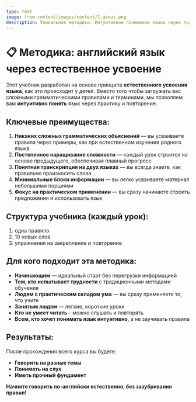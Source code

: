 ```yaml
---
type: text
image: from-content/images/content/1-about.png
description: Уникальная методика. Интуитивное понимание языка через практику и повторение
---
```


# 📋 Методика: английский язык через естественное усвоение

Этот учебник разработан на основе принципа **естественного усвоения языка**, как это происходит у детей. Вместо того чтобы загружать вас сложными грамматическими правилами и терминами, мы позволяем вам **интуитивно понять** язык через практику и повторение.

## Ключевые преимущества:

1. **Никаких сложных грамматических объяснений** — вы усваиваете правила через примеры, как при естественном изучении родного языка
2. **Постепенное наращивание сложности** — каждый урок строится на основе предыдущего, обеспечивая плавный прогресс
3. **Понятная транскрипция на двух языках** — вы всегда знаете, как правильно произносить слова
4. **Минимальные блоки информации** — вы легко усваиваете материал небольшими порциями
5. **Фокус на практическом применении** — вы сразу начинаете строить предложения и использовать язык

## Структура учебника (каждый урок):

1. одна правило
2. 10 новых слов
3. упражнения на закрепление и повторение

## Для кого подходит эта методика:

- **Начинающим** — идеальный старт без перегрузки информацией
- **Тем, кто испытывает трудности** с традиционными методами обучения
- **Людям с практическим складом ума** — вы сразу применяете то, что учите
- **Занятым людям** — легкие, короткие уроки
- **Кто не умеет читать** - можно слушать и повторять
- **Всем, кто хочет понимать язык интуитивно**, а не заучивать правила

## Результаты:

После прохождения всего курса вы будете:

- **Говорить на разные темы**
- **Понимать на слух**
- **Иметь прочный фундамент**

**Начните говорить по-английски естественно, без зазубривания правил!**
